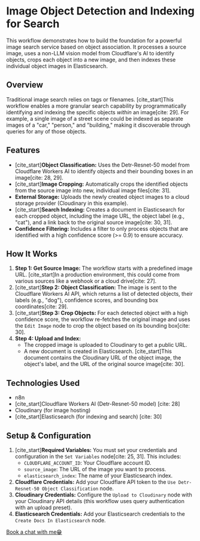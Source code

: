 # Image Object Detection and Indexing for Search

This workflow demonstrates how to build the foundation for a powerful image search service based on object association. It processes a source image, uses a non-LLM vision model from Cloudflare's AI to identify objects, crops each object into a new image, and then indexes these individual object images in Elasticsearch.

## Overview

Traditional image search relies on tags or filenames. [cite_start]This workflow enables a more granular search capability by programmatically identifying and indexing the specific objects *within* an image[cite: 29]. For example, a single image of a street scene could be indexed as separate images of a "car," "person," and "building," making it discoverable through queries for any of those objects.

## Features

* [cite_start]**Object Classification:** Uses the Detr-Resnet-50 model from Cloudflare Workers AI to identify objects and their bounding boxes in an image[cite: 28, 29].
* [cite_start]**Image Cropping:** Automatically crops the identified objects from the source image into new, individual image files[cite: 31].
* **External Storage:** Uploads the newly created object images to a cloud storage provider (Cloudinary in this example).
* [cite_start]**Search Indexing:** Creates a document in Elasticsearch for each cropped object, including the image URL, the object label (e.g., "cat"), and a link back to the original source image[cite: 30, 31].
* **Confidence Filtering:** Includes a filter to only process objects that are identified with a high confidence score (>= 0.9) to ensure accuracy.

## How It Works

1.  **Step 1: Get Source Image:** The workflow starts with a predefined image URL. [cite_start]In a production environment, this could come from various sources like a webhook or a cloud drive[cite: 27].
2.  [cite_start]**Step 2: Object Classification:** The image is sent to the Cloudflare Workers AI API, which returns a list of detected objects, their labels (e.g., "dog"), confidence scores, and bounding box coordinates[cite: 29].
3.  [cite_start]**Step 3: Crop Objects:** For each detected object with a high confidence score, the workflow re-fetches the original image and uses the `Edit Image` node to crop the object based on its bounding box[cite: 30].
4.  **Step 4: Upload and Index:**
    * The cropped image is uploaded to Cloudinary to get a public URL.
    * A new document is created in Elasticsearch. [cite_start]This document contains the Cloudinary URL of the object image, the object's label, and the URL of the original source image[cite: 30].

## Technologies Used

* n8n
* [cite_start]Cloudflare Workers AI (Detr-Resnet-50 model) [cite: 28]
* Cloudinary (for image hosting)
* [cite_start]Elasticsearch (for indexing and search) [cite: 30]

## Setup & Configuration

1.  [cite_start]**Required Variables:** You must set your credentials and configuration in the `Set Variables` node[cite: 25, 31]. This includes:
    * `CLOUDFLARE_ACCOUNT_ID`: Your Cloudflare account ID.
    * `source_image`: The URL of the image you want to process.
    * `elasticsearch_index`: The name of your Elasticsearch index.
2.  **Cloudflare Credentials:** Add your Cloudflare API token to the `Use Detr-Resnet-50 Object Classification` node.
3.  **Cloudinary Credentials:** Configure the `Upload to Cloudinary` node with your Cloudinary API details (this workflow uses query authentication with an upload preset).
4.  **Elasticsearch Credentials:** Add your Elasticsearch credentials to the `Create Docs In Elasticsearch` node.

[Book a chat with me😁](https://cal.com/closegem/coffee-chat)
